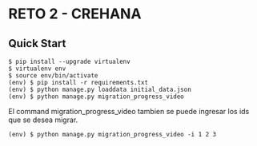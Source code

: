 # RETO 2 - CREHANA
## Quick Start
```shell script
$ pip install --upgrade virtualenv
$ virtualenv env
$ source env/bin/activate
(env) $ pip install -r requirements.txt
(env) $ python manage.py loaddata initial_data.json
(env) $ python manage.py migration_progress_video
```
El command migration_progress_video tambien se puede ingresar los ids que se desea migrar.
```
(env) $ python manage.py migration_progress_video -i 1 2 3
```